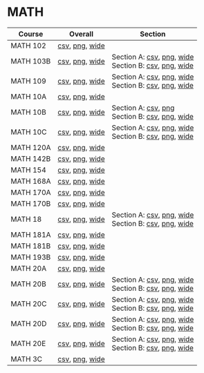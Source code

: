 # MATH

| Course | Overall | Section |
| ------ | ------- | ------- |
| MATH 102 | [csv](https://github.com/UCSD-Historical-Enrollment-Data/2025Summer2/blob/main/overall/MATH%20102.csv), [png](https://raw.githubusercontent.com/UCSD-Historical-Enrollment-Data/2025Summer2/main/plot_overall/MATH%20102.png), [wide](https://raw.githubusercontent.com/UCSD-Historical-Enrollment-Data/2025Summer2/main/plot_overall_wide/MATH%20102.png) |  |
| MATH 103B | [csv](https://github.com/UCSD-Historical-Enrollment-Data/2025Summer2/blob/main/overall/MATH%20103B.csv), [png](https://raw.githubusercontent.com/UCSD-Historical-Enrollment-Data/2025Summer2/main/plot_overall/MATH%20103B.png), [wide](https://raw.githubusercontent.com/UCSD-Historical-Enrollment-Data/2025Summer2/main/plot_overall_wide/MATH%20103B.png) | Section A: [csv](https://github.com/UCSD-Historical-Enrollment-Data/2025Summer2/blob/main/section/MATH%20103B_A.csv), [png](https://raw.githubusercontent.com/UCSD-Historical-Enrollment-Data/2025Summer2/main/plot_section/MATH%20103B_A.png), [wide](https://raw.githubusercontent.com/UCSD-Historical-Enrollment-Data/2025Summer2/main/plot_section_wide/MATH%20103B_A.png)<br>Section B: [csv](https://github.com/UCSD-Historical-Enrollment-Data/2025Summer2/blob/main/section/MATH%20103B_B.csv), [png](https://raw.githubusercontent.com/UCSD-Historical-Enrollment-Data/2025Summer2/main/plot_section/MATH%20103B_B.png), [wide](https://raw.githubusercontent.com/UCSD-Historical-Enrollment-Data/2025Summer2/main/plot_section_wide/MATH%20103B_B.png) |
| MATH 109 | [csv](https://github.com/UCSD-Historical-Enrollment-Data/2025Summer2/blob/main/overall/MATH%20109.csv), [png](https://raw.githubusercontent.com/UCSD-Historical-Enrollment-Data/2025Summer2/main/plot_overall/MATH%20109.png), [wide](https://raw.githubusercontent.com/UCSD-Historical-Enrollment-Data/2025Summer2/main/plot_overall_wide/MATH%20109.png) | Section A: [csv](https://github.com/UCSD-Historical-Enrollment-Data/2025Summer2/blob/main/section/MATH%20109_A.csv), [png](https://raw.githubusercontent.com/UCSD-Historical-Enrollment-Data/2025Summer2/main/plot_section/MATH%20109_A.png), [wide](https://raw.githubusercontent.com/UCSD-Historical-Enrollment-Data/2025Summer2/main/plot_section_wide/MATH%20109_A.png)<br>Section B: [csv](https://github.com/UCSD-Historical-Enrollment-Data/2025Summer2/blob/main/section/MATH%20109_B.csv), [png](https://raw.githubusercontent.com/UCSD-Historical-Enrollment-Data/2025Summer2/main/plot_section/MATH%20109_B.png), [wide](https://raw.githubusercontent.com/UCSD-Historical-Enrollment-Data/2025Summer2/main/plot_section_wide/MATH%20109_B.png) |
| MATH 10A | [csv](https://github.com/UCSD-Historical-Enrollment-Data/2025Summer2/blob/main/overall/MATH%2010A.csv), [png](https://raw.githubusercontent.com/UCSD-Historical-Enrollment-Data/2025Summer2/main/plot_overall/MATH%2010A.png), [wide](https://raw.githubusercontent.com/UCSD-Historical-Enrollment-Data/2025Summer2/main/plot_overall_wide/MATH%2010A.png) |  |
| MATH 10B | [csv](https://github.com/UCSD-Historical-Enrollment-Data/2025Summer2/blob/main/overall/MATH%2010B.csv), [png](https://raw.githubusercontent.com/UCSD-Historical-Enrollment-Data/2025Summer2/main/plot_overall/MATH%2010B.png), [wide](https://raw.githubusercontent.com/UCSD-Historical-Enrollment-Data/2025Summer2/main/plot_overall_wide/MATH%2010B.png) | Section A: [csv](https://github.com/UCSD-Historical-Enrollment-Data/2025Summer2/blob/main/section/MATH%2010B_A.csv), [png](https://raw.githubusercontent.com/UCSD-Historical-Enrollment-Data/2025Summer2/main/plot_section/MATH%2010B_A.png)<br>Section B: [csv](https://github.com/UCSD-Historical-Enrollment-Data/2025Summer2/blob/main/section/MATH%2010B_B.csv), [png](https://raw.githubusercontent.com/UCSD-Historical-Enrollment-Data/2025Summer2/main/plot_section/MATH%2010B_B.png), [wide](https://raw.githubusercontent.com/UCSD-Historical-Enrollment-Data/2025Summer2/main/plot_section_wide/MATH%2010B_B.png) |
| MATH 10C | [csv](https://github.com/UCSD-Historical-Enrollment-Data/2025Summer2/blob/main/overall/MATH%2010C.csv), [png](https://raw.githubusercontent.com/UCSD-Historical-Enrollment-Data/2025Summer2/main/plot_overall/MATH%2010C.png), [wide](https://raw.githubusercontent.com/UCSD-Historical-Enrollment-Data/2025Summer2/main/plot_overall_wide/MATH%2010C.png) | Section A: [csv](https://github.com/UCSD-Historical-Enrollment-Data/2025Summer2/blob/main/section/MATH%2010C_A.csv), [png](https://raw.githubusercontent.com/UCSD-Historical-Enrollment-Data/2025Summer2/main/plot_section/MATH%2010C_A.png), [wide](https://raw.githubusercontent.com/UCSD-Historical-Enrollment-Data/2025Summer2/main/plot_section_wide/MATH%2010C_A.png)<br>Section B: [csv](https://github.com/UCSD-Historical-Enrollment-Data/2025Summer2/blob/main/section/MATH%2010C_B.csv), [png](https://raw.githubusercontent.com/UCSD-Historical-Enrollment-Data/2025Summer2/main/plot_section/MATH%2010C_B.png), [wide](https://raw.githubusercontent.com/UCSD-Historical-Enrollment-Data/2025Summer2/main/plot_section_wide/MATH%2010C_B.png) |
| MATH 120A | [csv](https://github.com/UCSD-Historical-Enrollment-Data/2025Summer2/blob/main/overall/MATH%20120A.csv), [png](https://raw.githubusercontent.com/UCSD-Historical-Enrollment-Data/2025Summer2/main/plot_overall/MATH%20120A.png), [wide](https://raw.githubusercontent.com/UCSD-Historical-Enrollment-Data/2025Summer2/main/plot_overall_wide/MATH%20120A.png) |  |
| MATH 142B | [csv](https://github.com/UCSD-Historical-Enrollment-Data/2025Summer2/blob/main/overall/MATH%20142B.csv), [png](https://raw.githubusercontent.com/UCSD-Historical-Enrollment-Data/2025Summer2/main/plot_overall/MATH%20142B.png), [wide](https://raw.githubusercontent.com/UCSD-Historical-Enrollment-Data/2025Summer2/main/plot_overall_wide/MATH%20142B.png) |  |
| MATH 154 | [csv](https://github.com/UCSD-Historical-Enrollment-Data/2025Summer2/blob/main/overall/MATH%20154.csv), [png](https://raw.githubusercontent.com/UCSD-Historical-Enrollment-Data/2025Summer2/main/plot_overall/MATH%20154.png), [wide](https://raw.githubusercontent.com/UCSD-Historical-Enrollment-Data/2025Summer2/main/plot_overall_wide/MATH%20154.png) |  |
| MATH 168A | [csv](https://github.com/UCSD-Historical-Enrollment-Data/2025Summer2/blob/main/overall/MATH%20168A.csv), [png](https://raw.githubusercontent.com/UCSD-Historical-Enrollment-Data/2025Summer2/main/plot_overall/MATH%20168A.png), [wide](https://raw.githubusercontent.com/UCSD-Historical-Enrollment-Data/2025Summer2/main/plot_overall_wide/MATH%20168A.png) |  |
| MATH 170A | [csv](https://github.com/UCSD-Historical-Enrollment-Data/2025Summer2/blob/main/overall/MATH%20170A.csv), [png](https://raw.githubusercontent.com/UCSD-Historical-Enrollment-Data/2025Summer2/main/plot_overall/MATH%20170A.png), [wide](https://raw.githubusercontent.com/UCSD-Historical-Enrollment-Data/2025Summer2/main/plot_overall_wide/MATH%20170A.png) |  |
| MATH 170B | [csv](https://github.com/UCSD-Historical-Enrollment-Data/2025Summer2/blob/main/overall/MATH%20170B.csv), [png](https://raw.githubusercontent.com/UCSD-Historical-Enrollment-Data/2025Summer2/main/plot_overall/MATH%20170B.png), [wide](https://raw.githubusercontent.com/UCSD-Historical-Enrollment-Data/2025Summer2/main/plot_overall_wide/MATH%20170B.png) |  |
| MATH 18 | [csv](https://github.com/UCSD-Historical-Enrollment-Data/2025Summer2/blob/main/overall/MATH%2018.csv), [png](https://raw.githubusercontent.com/UCSD-Historical-Enrollment-Data/2025Summer2/main/plot_overall/MATH%2018.png), [wide](https://raw.githubusercontent.com/UCSD-Historical-Enrollment-Data/2025Summer2/main/plot_overall_wide/MATH%2018.png) | Section A: [csv](https://github.com/UCSD-Historical-Enrollment-Data/2025Summer2/blob/main/section/MATH%2018_A.csv), [png](https://raw.githubusercontent.com/UCSD-Historical-Enrollment-Data/2025Summer2/main/plot_section/MATH%2018_A.png), [wide](https://raw.githubusercontent.com/UCSD-Historical-Enrollment-Data/2025Summer2/main/plot_section_wide/MATH%2018_A.png)<br>Section B: [csv](https://github.com/UCSD-Historical-Enrollment-Data/2025Summer2/blob/main/section/MATH%2018_B.csv), [png](https://raw.githubusercontent.com/UCSD-Historical-Enrollment-Data/2025Summer2/main/plot_section/MATH%2018_B.png), [wide](https://raw.githubusercontent.com/UCSD-Historical-Enrollment-Data/2025Summer2/main/plot_section_wide/MATH%2018_B.png) |
| MATH 181A | [csv](https://github.com/UCSD-Historical-Enrollment-Data/2025Summer2/blob/main/overall/MATH%20181A.csv), [png](https://raw.githubusercontent.com/UCSD-Historical-Enrollment-Data/2025Summer2/main/plot_overall/MATH%20181A.png), [wide](https://raw.githubusercontent.com/UCSD-Historical-Enrollment-Data/2025Summer2/main/plot_overall_wide/MATH%20181A.png) |  |
| MATH 181B | [csv](https://github.com/UCSD-Historical-Enrollment-Data/2025Summer2/blob/main/overall/MATH%20181B.csv), [png](https://raw.githubusercontent.com/UCSD-Historical-Enrollment-Data/2025Summer2/main/plot_overall/MATH%20181B.png), [wide](https://raw.githubusercontent.com/UCSD-Historical-Enrollment-Data/2025Summer2/main/plot_overall_wide/MATH%20181B.png) |  |
| MATH 193B | [csv](https://github.com/UCSD-Historical-Enrollment-Data/2025Summer2/blob/main/overall/MATH%20193B.csv), [png](https://raw.githubusercontent.com/UCSD-Historical-Enrollment-Data/2025Summer2/main/plot_overall/MATH%20193B.png), [wide](https://raw.githubusercontent.com/UCSD-Historical-Enrollment-Data/2025Summer2/main/plot_overall_wide/MATH%20193B.png) |  |
| MATH 20A | [csv](https://github.com/UCSD-Historical-Enrollment-Data/2025Summer2/blob/main/overall/MATH%2020A.csv), [png](https://raw.githubusercontent.com/UCSD-Historical-Enrollment-Data/2025Summer2/main/plot_overall/MATH%2020A.png), [wide](https://raw.githubusercontent.com/UCSD-Historical-Enrollment-Data/2025Summer2/main/plot_overall_wide/MATH%2020A.png) |  |
| MATH 20B | [csv](https://github.com/UCSD-Historical-Enrollment-Data/2025Summer2/blob/main/overall/MATH%2020B.csv), [png](https://raw.githubusercontent.com/UCSD-Historical-Enrollment-Data/2025Summer2/main/plot_overall/MATH%2020B.png), [wide](https://raw.githubusercontent.com/UCSD-Historical-Enrollment-Data/2025Summer2/main/plot_overall_wide/MATH%2020B.png) | Section A: [csv](https://github.com/UCSD-Historical-Enrollment-Data/2025Summer2/blob/main/section/MATH%2020B_A.csv), [png](https://raw.githubusercontent.com/UCSD-Historical-Enrollment-Data/2025Summer2/main/plot_section/MATH%2020B_A.png), [wide](https://raw.githubusercontent.com/UCSD-Historical-Enrollment-Data/2025Summer2/main/plot_section_wide/MATH%2020B_A.png)<br>Section B: [csv](https://github.com/UCSD-Historical-Enrollment-Data/2025Summer2/blob/main/section/MATH%2020B_B.csv), [png](https://raw.githubusercontent.com/UCSD-Historical-Enrollment-Data/2025Summer2/main/plot_section/MATH%2020B_B.png), [wide](https://raw.githubusercontent.com/UCSD-Historical-Enrollment-Data/2025Summer2/main/plot_section_wide/MATH%2020B_B.png) |
| MATH 20C | [csv](https://github.com/UCSD-Historical-Enrollment-Data/2025Summer2/blob/main/overall/MATH%2020C.csv), [png](https://raw.githubusercontent.com/UCSD-Historical-Enrollment-Data/2025Summer2/main/plot_overall/MATH%2020C.png), [wide](https://raw.githubusercontent.com/UCSD-Historical-Enrollment-Data/2025Summer2/main/plot_overall_wide/MATH%2020C.png) | Section A: [csv](https://github.com/UCSD-Historical-Enrollment-Data/2025Summer2/blob/main/section/MATH%2020C_A.csv), [png](https://raw.githubusercontent.com/UCSD-Historical-Enrollment-Data/2025Summer2/main/plot_section/MATH%2020C_A.png), [wide](https://raw.githubusercontent.com/UCSD-Historical-Enrollment-Data/2025Summer2/main/plot_section_wide/MATH%2020C_A.png)<br>Section B: [csv](https://github.com/UCSD-Historical-Enrollment-Data/2025Summer2/blob/main/section/MATH%2020C_B.csv), [png](https://raw.githubusercontent.com/UCSD-Historical-Enrollment-Data/2025Summer2/main/plot_section/MATH%2020C_B.png), [wide](https://raw.githubusercontent.com/UCSD-Historical-Enrollment-Data/2025Summer2/main/plot_section_wide/MATH%2020C_B.png) |
| MATH 20D | [csv](https://github.com/UCSD-Historical-Enrollment-Data/2025Summer2/blob/main/overall/MATH%2020D.csv), [png](https://raw.githubusercontent.com/UCSD-Historical-Enrollment-Data/2025Summer2/main/plot_overall/MATH%2020D.png), [wide](https://raw.githubusercontent.com/UCSD-Historical-Enrollment-Data/2025Summer2/main/plot_overall_wide/MATH%2020D.png) | Section A: [csv](https://github.com/UCSD-Historical-Enrollment-Data/2025Summer2/blob/main/section/MATH%2020D_A.csv), [png](https://raw.githubusercontent.com/UCSD-Historical-Enrollment-Data/2025Summer2/main/plot_section/MATH%2020D_A.png), [wide](https://raw.githubusercontent.com/UCSD-Historical-Enrollment-Data/2025Summer2/main/plot_section_wide/MATH%2020D_A.png)<br>Section B: [csv](https://github.com/UCSD-Historical-Enrollment-Data/2025Summer2/blob/main/section/MATH%2020D_B.csv), [png](https://raw.githubusercontent.com/UCSD-Historical-Enrollment-Data/2025Summer2/main/plot_section/MATH%2020D_B.png), [wide](https://raw.githubusercontent.com/UCSD-Historical-Enrollment-Data/2025Summer2/main/plot_section_wide/MATH%2020D_B.png) |
| MATH 20E | [csv](https://github.com/UCSD-Historical-Enrollment-Data/2025Summer2/blob/main/overall/MATH%2020E.csv), [png](https://raw.githubusercontent.com/UCSD-Historical-Enrollment-Data/2025Summer2/main/plot_overall/MATH%2020E.png), [wide](https://raw.githubusercontent.com/UCSD-Historical-Enrollment-Data/2025Summer2/main/plot_overall_wide/MATH%2020E.png) | Section A: [csv](https://github.com/UCSD-Historical-Enrollment-Data/2025Summer2/blob/main/section/MATH%2020E_A.csv), [png](https://raw.githubusercontent.com/UCSD-Historical-Enrollment-Data/2025Summer2/main/plot_section/MATH%2020E_A.png), [wide](https://raw.githubusercontent.com/UCSD-Historical-Enrollment-Data/2025Summer2/main/plot_section_wide/MATH%2020E_A.png)<br>Section B: [csv](https://github.com/UCSD-Historical-Enrollment-Data/2025Summer2/blob/main/section/MATH%2020E_B.csv), [png](https://raw.githubusercontent.com/UCSD-Historical-Enrollment-Data/2025Summer2/main/plot_section/MATH%2020E_B.png), [wide](https://raw.githubusercontent.com/UCSD-Historical-Enrollment-Data/2025Summer2/main/plot_section_wide/MATH%2020E_B.png) |
| MATH 3C | [csv](https://github.com/UCSD-Historical-Enrollment-Data/2025Summer2/blob/main/overall/MATH%203C.csv), [png](https://raw.githubusercontent.com/UCSD-Historical-Enrollment-Data/2025Summer2/main/plot_overall/MATH%203C.png), [wide](https://raw.githubusercontent.com/UCSD-Historical-Enrollment-Data/2025Summer2/main/plot_overall_wide/MATH%203C.png) |  |
